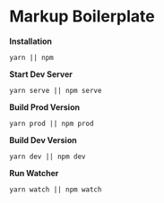 # Markup Boilerplate

**Installation**

```
yarn || npm
```

**Start Dev Server**

```
yarn serve || npm serve
```

**Build Prod Version**

```
yarn prod || npm prod
```

**Build Dev Version**

```
yarn dev || npm dev
```

**Run Watcher**

```
yarn watch || npm watch
```
